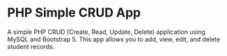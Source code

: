 #  PHP Simple CRUD App
A simple PHP CRUD (Create, Read, Update, Delete) application using MySQL and Bootstrap 5. This app allows you to add, view, edit, and delete student records.


